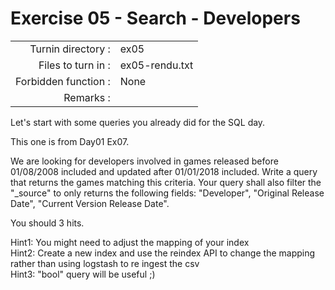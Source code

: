 # Exercise 05 - Search - Developers

|                         |                    |
| -----------------------:| ------------------ |
|   Turnin directory :    |  ex05              |
|   Files to turn in :    |  ex05-rendu.txt    |
|   Forbidden function :  |  None              |
|   Remarks :             |                    |

Let's start with some queries you already did for the SQL day.

This one is from Day01 Ex07.  

We are looking for developers involved in games released before 01/08/2008 included and updated after 01/01/2018 included.
Write a query that returns the games matching this criteria.
Your query shall also filter the "_source" to only returns the following fields: "Developer", "Original Release Date", "Current Version Release Date".

You should 3 hits.

Hint1: You might need to adjust the mapping of your index   
Hint2: Create a new index and use the reindex API to change the mapping rather than using logstash to re ingest the csv  
Hint3: "bool" query will be useful ;)  
